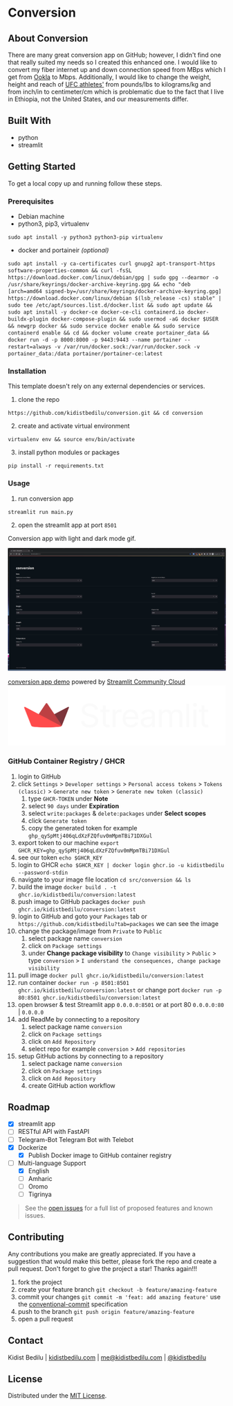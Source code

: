 # Conversion

## About Conversion

There are many great conversion app on GitHub; however, I didn't find one that really suited my needs so I created this enhanced one. I would like to convert my fiber internet up and down connection speed from MBps which I get from [Ookla](https://www.speedtest.net/) to Mbps. Additionally, I would like to change the weight, height and reach of [UFC athletes'](https://www.ufc.com/athletes) from pounds/lbs to kilograms/kg and from inch/in to centimeter/cm which is problematic due to the fact that I live in Ethiopia, not the United States, and our measurements differ.

## Built With

+ python
+ streamlit

## Getting Started

To get a local copy up and running follow these steps.

### Prerequisites

+ Debian machine
+ python3, pip3, virtualenv
```shell
sudo apt install -y python3 python3-pip virtualenv
```
+ docker and portaineir *(optional)*
```shell
sudo apt install -y ca-certificates curl gnupg2 apt-transport-https software-properties-common && curl -fsSL https://download.docker.com/linux/debian/gpg | sudo gpg --dearmor -o /usr/share/keyrings/docker-archive-keyring.gpg && echo "deb [arch=amd64 signed-by=/usr/share/keyrings/docker-archive-keyring.gpg] https://download.docker.com/linux/debian $(lsb_release -cs) stable" | sudo tee /etc/apt/sources.list.d/docker.list && sudo apt update && sudo apt install -y docker-ce docker-ce-cli containerd.io docker-buildx-plugin docker-compose-plugin && sudo usermod -aG docker $USER && newgrp docker && sudo service docker enable && sudo service containerd enable && cd && docker volume create portainer_data && docker run -d -p 8000:8000 -p 9443:9443 --name portainer --restart=always -v /var/run/docker.sock:/var/run/docker.sock -v portainer_data:/data portainer/portainer-ce:latest
```

### Installation

This template doesn't rely on any external dependencies or services.
1. clone the repo
```shell
https://github.com/kidistbedilu/conversion.git && cd conversion
```
2. create and activate virtual environment
```shell
virtualenv env && source env/bin/activate
```
3. install python modules or packages
```shell
pip install -r requirements.txt 
```

### Usage

1. run conversion app
```shell
streamlit run main.py
```
2. open the streamlit app at port `8501` 

Conversion app with light and dark mode gif.

![conversion-gif](assets/conversion.gif)

[conversion app demo](https://conversion.streamlit.app) powered by [Streamlit Community Cloud](https://streamlit.io/cloud) ![Streamlit-logo](assets/streamlit-logo.png)

### GitHub Container Registry / GHCR

1. login to GitHub
2. click `Settings` > `Developer settings` > `Personal access tokens` > `Tokens (classic)` > `Generate new token` > `Generate new token (classic)`
   1. type `GHCR-TOKEN` under **Note**
   2. select `90 days` under **Expiration**
   3. select `write:packages` & `delete:packages` under **Select scopes**
   4. click `Generate token`
   5. copy the generated token for example `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`
3. export token to our machine `export GHCR_KEY=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`
4. see our token `echo $GHCR_KEY`
5. login to GHCR `echo $GHCR_KEY | docker login ghcr.io -u kidistbedilu --password-stdin`
6. navigate to your image file location `cd src/conversion && ls`
7. build the image `docker build . -t ghcr.io/kidistbedilu/conversion:latest`
8. push image to GitHub packages `docker push ghcr.io/kidistbedilu/conversion:latest`
9. login to GitHub and goto your `Packages` tab or `https://github.com/kidistbedilu?tab=packages` we can see the image
10. change the package/image from `Private` to `Public`
	1. select package name `conversion`
	2. click on `Package settings`
	3. under **Change package visibility** to `Change visibility` > `Public` > type `conversion` > `I understand the consequences, change package visibility`
11. pull image `docker pull ghcr.io/kidistbedilu/conversion:latest`
12. run container `docker run -p 8501:8501 ghcr.io/kidistbedilu/conversion:latest` or change port `docker run -p 80:8501 ghcr.io/kidistbedilu/conversion:latest`
13. open browser & test Streamlit app `0.0.0.0:8501` or at port 80 `0.0.0.0:80` | `0.0.0.0`
14. add ReadMe by connecting to a repository  
	1. select package name `conversion`
	2. click on `Package settings`
	3. click on `Add Repository`
	4. select repo for example `conversion` > `Add repositories`
15. setup GitHub actions by connecting to a repository 
	1. select package name `conversion`
	2. click on `Package settings`
	3. click on `Add Repository`
	4. create GitHub action workflow

## Roadmap

- [x] streamlit app
- [ ] RESTful API with FastAPI
- [ ] Telegram-Bot Telegram Bot with Telebot
- [x] Dockerize  
    - [x] Publish Docker image to GitHub container registry
- [ ] Multi-language Support
    - [x] English
    - [ ] Amharic
    - [ ] Oromo
    - [ ] Tigrinya

> See the [open issues](https://github.com/kidistbedilu/conversion/issues) for a full list of proposed features and known issues.

## Contributing

Any contributions you make are greatly appreciated. If you have a suggestion that would make this better, please fork the repo and create a pull request. Don't forget to give the project a star! Thanks again!!!

1. fork the project
2. create your feature branch `git checkout -b feature/amazing-feature`
3. commit your changes `git commit -m 'feat: add amazing feature'` use the [conventional-commit](https://www.conventionalcommits.org/en/v1.0.0/) specification
4. push to the branch `git push origin feature/amazing-feature`
5. open a pull request

## Contact

Kidist Bedilu | [kidistbedilu.com](kidistbedilu.com) | [me@kidistbedilu.com](me@kidistbedilu.com) | [@kidistbedilu](@kidistbedilu)

## License

Distributed under the [MIT License](https://opensource.org/license/mit/).
